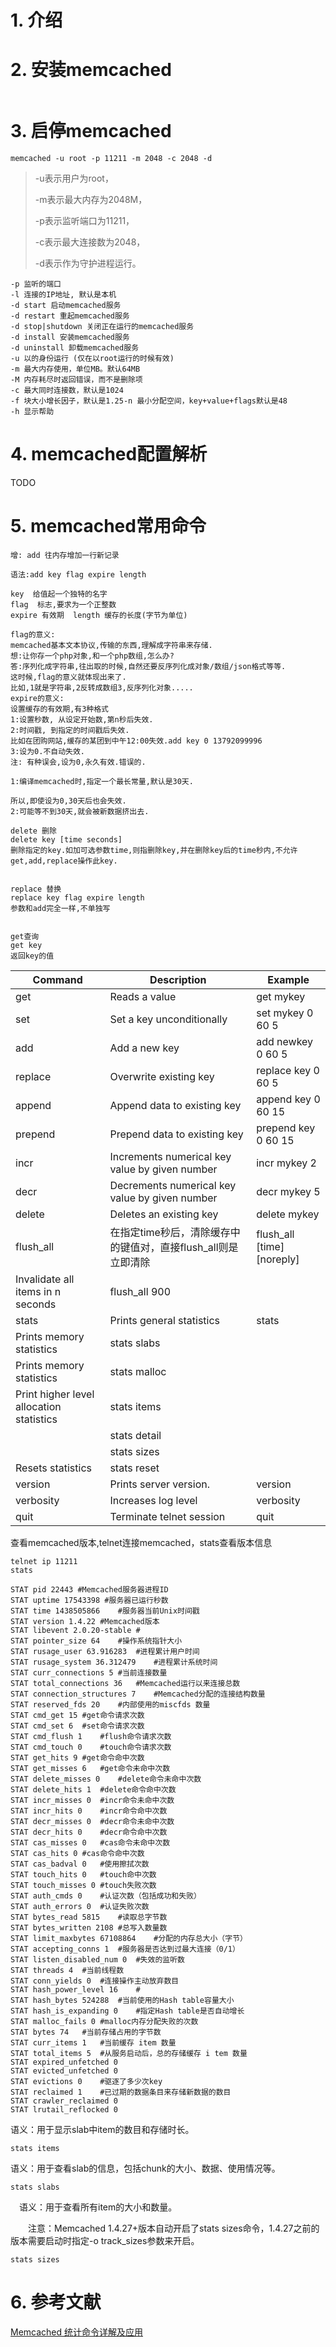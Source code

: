 # 1. 介绍

# 2. 安装memcached

```shell

```



# 3. 启停memcached

```shell
memcached -u root -p 11211 -m 2048 -c 2048 -d
```

> -u表示用户为root，
>
> -m表示最大内存为2048M，
>
> -p表示监听端口为11211，
>
> -c表示最大连接数为2048，
>
> -d表示作为守护进程运行。

```shell
-p 监听的端口
-l 连接的IP地址, 默认是本机
-d start 启动memcached服务
-d restart 重起memcached服务
-d stop|shutdown 关闭正在运行的memcached服务
-d install 安装memcached服务
-d uninstall 卸载memcached服务
-u 以的身份运行 (仅在以root运行的时候有效)
-m 最大内存使用，单位MB。默认64MB
-M 内存耗尽时返回错误，而不是删除项
-c 最大同时连接数，默认是1024
-f 块大小增长因子，默认是1.25-n 最小分配空间，key+value+flags默认是48
-h 显示帮助
```



# 4. memcached配置解析

TODO

# 5. memcached常用命令

```shell
增: add 往内存增加一行新记录

语法:add key flag expire length

key  给值起一个独特的名字
flag  标志,要求为一个正整数
expire 有效期  length 缓存的长度(字节为单位)

flag的意义:
memcached基本文本协议,传输的东西,理解成字符串来存储.
想:让你存一个php对象,和一个php数组,怎么办?
答:序列化成字符串,往出取的时候,自然还要反序列化成对象/数组/json格式等等.
这时候,flag的意义就体现出来了.
比如,1就是字符串,2反转成数组3,反序列化对象.....
expire的意义:
设置缓存的有效期,有3种格式
1:设置秒数, 从设定开始数,第n秒后失效.
2:时间戳, 到指定的时间戳后失效.
比如在团购网站,缓存的某团到中午12:00失效.add key 0 13792099996
3:设为0.不自动失效.
注: 有种误会,设为0,永久有效.错误的.

1:编译memcached时,指定一个最长常量,默认是30天.

所以,即使设为0,30天后也会失效.
2:可能等不到30天,就会被新数据挤出去.

delete 删除
delete key [time seconds]
删除指定的key.如加可选参数time,则指删除key,并在删除key后的time秒内,不允许
get,add,replace操作此key.


replace 替换
replace key flag expire length
参数和add完全一样,不单独写


get查询
get key
返回key的值
```

| Command                                  | Description                                                  | Example                    |
| ---------------------------------------- | ------------------------------------------------------------ | -------------------------- |
| get                                      | Reads a value                                                | get mykey                  |
| set                                      | Set a key unconditionally                                    | set mykey 0 60 5           |
| add                                      | Add a new key                                                | add newkey 0 60 5          |
| replace                                  | Overwrite existing key                                       | replace key 0 60 5         |
| append                                   | Append data to existing key                                  | append key 0 60 15         |
| prepend                                  | Prepend data to existing key                                 | prepend key 0 60 15        |
| incr                                     | Increments numerical key value by given number               | incr mykey 2               |
| decr                                     | Decrements numerical key value by given number               | decr mykey 5               |
| delete                                   | Deletes an existing key                                      | delete mykey               |
| flush_all                                | 在指定time秒后，清除缓存中的键值对，直接flush_all则是立即清除 | flush_all [time] [noreply] |
| Invalidate all items in n seconds        | flush_all 900                                                |                            |
| stats                                    | Prints general statistics                                    | stats                      |
| Prints memory statistics                 | stats slabs                                                  |                            |
| Prints memory statistics                 | stats malloc                                                 |                            |
| Print higher level allocation statistics | stats items                                                  |                            |
|                                          | stats detail                                                 |                            |
|                                          | stats sizes                                                  |                            |
| Resets statistics                        | stats reset                                                  |                            |
| version                                  | Prints server version.                                       | version                    |
| verbosity                                | Increases log level                                          | verbosity                  |
| quit                                     | Terminate telnet session                                     | quit                       |



查看memcached版本,telnet连接memcached，stats查看版本信息

```shell
telnet ip 11211
stats

STAT pid 22443 #Memcached服务器进程ID
STAT uptime 17543398 #服务器已运行秒数
STAT time 1438505866	#服务器当前Unix时间戳
STAT version 1.4.22	#Memcached版本
STAT libevent 2.0.20-stable	#
STAT pointer_size 64	#操作系统指针大小
STAT rusage_user 63.916283	#进程累计用户时间
STAT rusage_system 36.312479	#进程累计系统时间
STAT curr_connections 5	#当前连接数量
STAT total_connections 36	#Memcached运行以来连接总数
STAT connection_structures 7	#Memcached分配的连接结构数量
STAT reserved_fds 20	#内部使用的miscfds 数量
STAT cmd_get 15	#get命令请求次数
STAT cmd_set 6	#set命令请求次数
STAT cmd_flush 1	#flush命令请求次数
STAT cmd_touch 0	#touch命令请求次数
STAT get_hits 9	#get命令命中次数
STAT get_misses 6	#get命令未命中次数
STAT delete_misses 0	#delete命令未命中次数
STAT delete_hits 1	#delete命令命中次数
STAT incr_misses 0	#incr命令未命中次数
STAT incr_hits 0	#incr命令命中次数
STAT decr_misses 0	#decr命令未命中次数
STAT decr_hits 0	#decr命令命中次数
STAT cas_misses 0	#cas命令未命中次数
STAT cas_hits 0	#cas命令命中次数
STAT cas_badval 0	#使用擦拭次数
STAT touch_hits 0	#touch命中次数
STAT touch_misses 0	#touch失败次数
STAT auth_cmds 0	#认证次数（包括成功和失败）
STAT auth_errors 0	#认证失败次数
STAT bytes_read 5815	#读取总字节数
STAT bytes_written 2108	#总写入数量数
STAT limit_maxbytes 67108864	#分配的内存总大小（字节）
STAT accepting_conns 1	#服务器是否达到过最大连接（0/1）
STAT listen_disabled_num 0	#失效的监听数
STAT threads 4	#当前线程数
STAT conn_yields 0	#连接操作主动放弃数目
STAT hash_power_level 16	#
STAT hash_bytes 524288	#当前使用的Hash table容量大小
STAT hash_is_expanding 0	#指定Hash table是否自动增长
STAT malloc_fails 0	#malloc内存分配失败的次数
STAT bytes 74	#当前存储占用的字节数
STAT curr_items 1	#当前缓存 item 数量
STAT total_items 5	#从服务启动后，总的存储缓存 i tem 数量
STAT expired_unfetched 0
STAT evicted_unfetched 0
STAT evictions 0	#驱逐了多少次key
STAT reclaimed 1	#已过期的数据条目来存储新数据的数目
STAT crawler_reclaimed 0
STAT lrutail_reflocked 0
```



语义：用于显示slab中item的数目和存储时长。

```shell
stats items
```

语义：用于查看slab的信息，包括chunk的大小、数据、使用情况等。

```shell
stats slabs
```

 语义：用于查看所有item的大小和数量。

  注意：Memcached 1.4.27+版本自动开启了stats sizes命令，1.4.27之前的版本需要启动时指定-o track_sizes参数来开启。

```shell
stats sizes
```



# 6. 参考文献

[Memcached 统计命令详解及应用](https://blog.csdn.net/securitit/article/details/109356239)